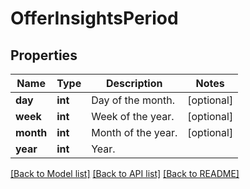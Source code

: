 # OfferInsightsPeriod

## Properties
Name | Type | Description | Notes
------------ | ------------- | ------------- | -------------
**day** | **int** | Day of the month. | [optional] 
**week** | **int** | Week of the year. | [optional] 
**month** | **int** | Month of the year. | [optional] 
**year** | **int** | Year. | 

[[Back to Model list]](../../README.md#documentation-for-models) [[Back to API list]](../../README.md#documentation-for-api-endpoints) [[Back to README]](../../README.md)

